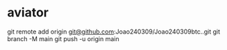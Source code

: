 # aviator
git remote add origin git@github.com:Joao240309/Joao240309btc..git git branch -M main git push -u origin main
